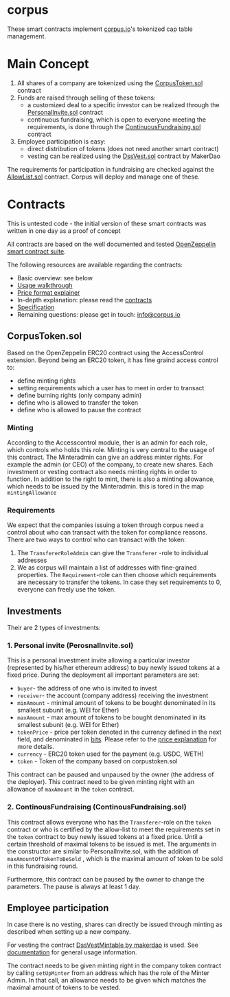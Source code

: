 # corpus

These smart contracts implement [corpus.io](https://corpus.io/)'s tokenized cap table management.

#  Main Concept
1. All shares of a company are tokenized using the [CorpusToken.sol](contracts/CorpusToken.sol) contract
2. Funds are raised through selling of these tokens:
    - a customized deal to a specific investor can be realized through the [PersonalInvite.sol](contracts/PersonalInvite.sol) contract
    - continuous fundraising, which is open to everyone meeting the requirements, is done through the [ContinuousFundraising.sol](contracts/ContinuousFundraising.sol) contract
3. Employee participation is easy:
    - direct distribution of tokens (does not need another smart contract)
    - vesting can be realized using the [DssVest.sol](https://github.com/makerdao/dss-vest/blob/master/src/DssVest.sol) contract by MakerDao

The requirements for participation in fundraising are checked against the [AllowList.sol](contracts/AllowList.sol) contract. Corpus will deploy and manage one of these.
# Contracts

This is untested code - the initial version of these smart contracts was written in one day as a proof of concept

All contracts are based on the well documented and tested [OpenZeppelin smart contract suite](https://docs.openzeppelin.com/contracts/4.x/).

The following resources are available regarding the contracts:
- Basic overview: see below
- [Usage walkthrough](docs/using_the_contracts.md)
- [Price format explainer](docs/price.md)
- In-depth explanation: please read the [contracts](contracts/)
- [Specification](docs/specification.md)  
- Remaining questions: please get in touch: [info@corpus.io](mailto:info@corpus.io)

## CorpusToken.sol

Based on the OpenZeppelin ERC20 contract using the AccessControl extension.
Beyond being an ERC20 token, it has fine graind access control to:
* define minting rights
* setting requirements which a user has to meet in order to transact
* define burning rights (only company admin)
* define who is allowed to transfer the token
* define who is allowed to pause the contract

### Minting
According to the Accesscontrol module, ther is an admin for each role, which controls who holds this role. Minting is very central to the usage of this contract. The Minteradmin can give an address minter rights. For example the admin (or CEO) of the company, to create new shares.
Each investment or vesting contract also needs minting rights in order to function. 
In addition to the right to mint, there is also a minting allowance, which needs to be issued by the Minteradmin. this is tored in the map `mintingAllowance`

### Requirements
We expect that the companies issuing a token through corpus need a control about who can transact with the token for compliance reasons.
There are two ways to control who can transact with the token:
1. The `TransfererRoleAdmin` can give the `Transferer` -role to individual addresses
2. We as corpus will maintain a list of addresses with fine-grained properties. The `Requirement`-role can then choose which requirements are necessary to transfer the tokens. In case they set requirements to 0, everyone can freely use the token.

## Investments

Their are 2 types of investments:

### 1. Personal invite (PerosnalInvite.sol)

This is a personal investment invite allowing a particular investor (represented by his/her ethereum address) to buy newly issued tokens at a fixed price.
During the deployment all important parameters are set:
* `buyer`-  the address of one who is invited to invest
* `receiver`- the account (company address) receiving the investment
* `minAmount` - minimal amount of tokens to be bought denominated in its smallest subunit (e.g. WEI for Ether)
* `maxAmount` - max amount of tokens to be bought denominated in its smallest subunit (e.g. WEI for Ether)
* `tokenPrice` - price per token denoted in the currency defined in the next field, and denominated in [bits](https://docs.openzeppelin.com/contracts/2.x/crowdsales#crowdsale-rate). Please refer to the [price explanation](docs/price.md) for more details.
* `currency` - ERC20 token used for the payment (e.g. USDC, WETH)
* `token` - Token of the company based on corpustoken.sol

This contract can be paused and unpaused by the owner (the address of the deployer).
This contract need to be given minting right with an allowance of `maxAmount` in the `token` contract.

### 2. ContinousFundraising (ContinousFundraising.sol)

This contract allows everyone who has the `Transferer`-role on the `token` contract or who is certified by the allow-list to meet the requirements set in the `token` contract to buy newly issued tokens at a fixed price. Until a certain threshold of maximal tokens to be issued is met.
The arguments in the constructor are similar to PersonalInvite.sol, with the addition of `maxAmountOfTokenToBeSold` , which is the maximal amount of token to be sold in this fundraising round.

Furthermore, this contract can be paused by the owner to change the parameters. The pause is always at least 1 day. 

## Employee participation

In case there is no vesting, shares can directly be issued through minting as described when setting up a new company.

For vesting the contract [DssVestMintable by makerdao](https://github.com/makerdao/dss-vest/blob/master/src/DssVest.sol)  is used. See [documentation](https://github.com/makerdao/dss-vest) for general usage information.

The contract needs to be given minting right in the company token contract by calling ``setUpMinter`` from an address which has the role of the Minter Admin. In that call, an allowance needs to be given which matches the maximal amount of tokens to be vested.